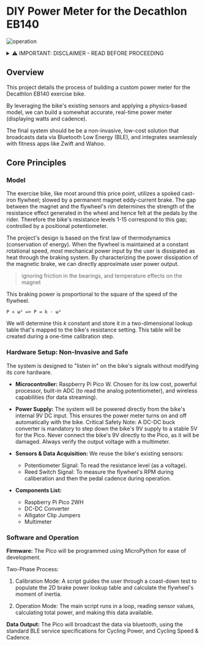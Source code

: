 # DIY Power Meter for the Decathlon EB140

<img src="./picopowermeter.gif" alt="operation"
  style="display:block;
          float:none;
          margin-left:auto;
          margin-right:auto;
  ">

<details>
<summary>⚠️ IMPORTANT: DISCLAIMER - READ BEFORE PROCEEDING </summary>
By choosing to proceed, you acknowledge and agree to the following:

1. **Educational / Non-Commercial Use Only:** This project and its documentation are provided for educational, non-commercial use only. It is intended to demonstrate engineering principles and for personal experimentation. You agree not to use this information for any commercial purpose. Please don't sue me!

2. **Intellectual Property:** This project involves reverse-engineering a commercial product. All trademarks and copyrights associated with the Decathlon EB140 are the property of their respective owners. This project is not affiliated with, endorsed by, or sponsored by Decathlon or any of its subsidiaries. The aim is to share knowledge, not to infringe upon any intellectual property rights.

3. **Not Professional Advice:** This documentation is not professional advice.

4. **Inherent Risks:** You understand the risks involved in working with electrical systems and mechanical equipment. You assume full and complete responsibility for your own safety and the safety of your property.

5. **No Warranty:** This project is provided "AS IS" without any warranty of any kind, express or implied. 

6. **No Liability:** In no event shall the author(s) or creator(s) of this project be liable for any direct, indirect, incidental, special, exemplary, or consequential damages (including, but not limited to, procurement of substitute goods or services; loss of use, data, or profits; or business interruption) however caused and on any theory of liability, whether in contract, strict liability, or tort (including negligence or otherwise) arising in any way out of the use of this information, even if advised of the possibility of such damage.

7. **Accuracy:** While efforts are made to ensure accuracy, I cannot guarantee that the information is error-free or complete.

8. **Warranty Void:** Tapping into the electronics of your Decathlon EB140 will almost certainly void its manufacturer's warranty. Proceed at your own risk.

9. **Safety First:** You are solely responsible for verifying all wiring with a multimeter, ensuring safe electrical connections, and securing all components before operating the modified equipment.

If you are not comfortable with these risks, do not proceed with this project.

</details>

## Overview
This project details the process of building a custom power meter for the Decathlon EB140 exercise bike.

By leveraging the bike's existing sensors and applying a physics-based model, we can build a somewhat accurate, real-time power meter (displaying watts and cadence).

The final system should be be a non-invasive, low-cost solution that broadcasts data via Bluetooth Low Energy (BLE), and integrates seamlessly with fitness apps like Zwift and Wahoo.

## Core Principles
### Model
The exercise bike, like most around this price point, utilizes a spoked cast-iron flywheel; slowed by a permanent magnet eddy-current brake. The gap between the magnet and the flywheel's rim determines the strength of the resistance effect generated in the wheel and hence felt at the pedals by the rider. Therefore the bike's resistance levels 1-15 correspond to this gap; controlled by a positional potentiometer.

 The project's design is based on the first law of thermodynamics (conservation of energy). When the flywheel is maintained at a constant rotational speed, *most* mechanical power input by the user is dissipated as heat through the braking system. By characterizing the power dissipation of the magnetic brake, we can directly approximate user power output.
> ignoring friction in the bearings, and temperature effects on the magnet

This braking power is proportional to the square of the speed of the flywheel.
```
P ∝ ω² => P = k · ω²
```
We will determine this *k* constant and store it in a two-dimensional lookup table that's mapped to the bike's resistance setting. This table will be created during a one-time calibration step.

### Hardware Setup: Non-Invasive and Safe
The system is designed to "listen in" on the bike's signals without modifying its core hardware.

- **Microcontroller:** Raspberry Pi Pico W. Chosen for its low cost, powerful processor, built-in ADC (to read the analog potentiometer), and wireless capabilities (for data streaming).

- **Power Supply:** The system will be powered directly from the bike's internal 9V DC input. This ensures the power meter turns on and off automatically with the bike.
  Critical Safety Note: A DC-DC buck converter is mandatory to step down the bike's 9V supply to a stable 5V for the Pico. Never connect the bike's 9V directly to the Pico, as it will be damaged. Always verify the output voltage with a multimeter.

- **Sensors & Data Acquisition:** We reuse the bike's existing sensors:
    - Potentiometer Signal: To read the resistance level (as a voltage).
    - Reed Switch Signal: To measure the flywheel's RPM during caliberation and then the pedal cadence during operation.

- **Components List:**

  * Raspberry Pi Pico 2WH
  * DC-DC Converter
  * Alligator Clip Jumpers
  * Multimeter

### Software and Operation
**Firmware:** The Pico will be programmed using MicroPython for ease of development.

Two-Phase Process:

1. Calibration Mode: A script guides the user through a coast-down test to populate the 2D brake power lookup table and calculate the flywheel's moment of inertia.

2. Operation Mode: The main script runs in a loop, reading sensor values, calculating total power, and making this data available.

**Data Output:** The Pico will broadcast the data via bluetooth, using the standard BLE service specifications for Cycling Power, and Cycling Speed & Cadence.
